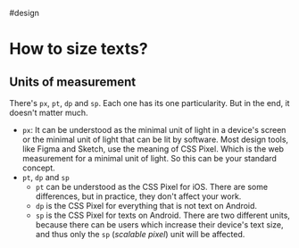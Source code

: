 #design
# How to size texts?
## Units of measurement
There's `px`, `pt`, `dp` and `sp`. Each one has its one particularity. But in the end, it doesn't matter much. 
- `px`: It can be understood as the minimal unit of light in a device's screen or the minimal unit of light that can be lit by software. Most design tools, like Figma and Sketch, use the meaning of CSS Pixel. Which is the web measurement for a minimal unit of light. So this can be your standard concept.
- `pt`, `dp` and `sp`
	- `pt` can be understood as the CSS Pixel for iOS. There are some differences, but in practice, they don't affect your work.
	- `dp` is the CSS Pixel for everything that is not text on Android.
	- `sp` is the CSS Pixel for texts on Android. There are two different units, because there can be users which increase their device's text size, and thus only the `sp` (*scalable pixel*) unit will be affected.